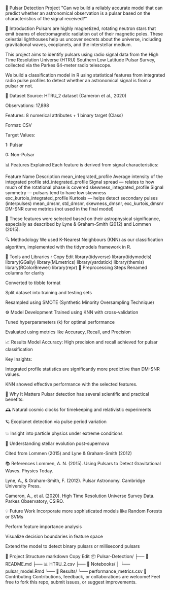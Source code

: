 🌌 Pulsar Detection Project
"Can we build a reliably accurate model that can predict whether an astronomical observation is a pulsar based on the characteristics of the signal received?"

🚀 Introduction
Pulsars are highly magnetized, rotating neutron stars that emit beams of electromagnetic radiation out of their magnetic poles. These celestial lighthouses help us uncover secrets about the universe, including gravitational waves, exoplanets, and the interstellar medium.

This project aims to identify pulsars using radio signal data from the High Time Resolution Universe (HTRU) Southern Low Latitude Pulsar Survey, collected via the Parkes 64-meter radio telescope.

We build a classification model in R using statistical features from integrated radio pulse profiles to detect whether an astronomical signal is from a pulsar or not.

📂 Dataset
Source: HTRU_2 dataset (Cameron et al., 2020)

Observations: 17,898

Features: 8 numerical attributes + 1 binary target (Class)

Format: CSV

Target Values:

1: Pulsar

0: Non-Pulsar

📊 Features Explained
Each feature is derived from signal characteristics:

Feature Name	Description
mean_integrated_profile	Average intensity of the integrated profile
std_integrated_profile	Signal spread — relates to how much of the rotational phase is covered
skewness_integrated_profile	Signal symmetry — pulsars tend to have low skewness
exc_kurtois_integrated_profile	Kurtosis — helps detect secondary pulses (interpulses)
mean_dmsnr, std_dmsnr, skewness_dmsnr, exc_kurtois_dmsnr	DM-SNR curve metrics (not used in the final model)

📌 These features were selected based on their astrophysical significance, especially as described by Lyne & Graham-Smith (2012) and Lommen (2015).

🔍 Methodology
We used K-Nearest Neighbours (KNN) as our classification algorithm, implemented with the tidymodels framework in R.

🧰 Tools and Libraries
r
Copy
Edit
library(tidyverse)
library(tidymodels)
library(GGally)
library(MLmetrics)
library(yardstick)
library(themis)
library(RColorBrewer)
library(repr)
🧪 Preprocessing Steps
Renamed columns for clarity

Converted to tibble format

Split dataset into training and testing sets

Resampled using SMOTE (Synthetic Minority Oversampling Technique)

⚙️ Model Development
Trained using KNN with cross-validation

Tuned hyperparameters (k) for optimal performance

Evaluated using metrics like Accuracy, Recall, and Precision

📈 Results
Model Accuracy: High precision and recall achieved for pulsar classification

Key Insights:

Integrated profile statistics are significantly more predictive than DM-SNR values.

KNN showed effective performance with the selected features.

🧠 Why It Matters
Pulsar detection has several scientific and practical benefits:

🕰️ Natural cosmic clocks for timekeeping and relativistic experiments

🪐 Exoplanet detection via pulse period variation

💥 Insight into particle physics under extreme conditions

🌠 Understanding stellar evolution post-supernova

Cited from Lommen (2015) and Lyne & Graham-Smith (2012)

📚 References
Lommen, A. N. (2015). Using Pulsars to Detect Gravitational Waves. Physics Today.

Lyne, A., & Graham-Smith, F. (2012). Pulsar Astronomy. Cambridge University Press.

Cameron, A., et al. (2020). High Time Resolution Universe Survey Data. Parkes Observatory, CSIRO.

💡 Future Work
Incorporate more sophisticated models like Random Forests or SVMs

Perform feature importance analysis

Visualize decision boundaries in feature space

Extend the model to detect binary pulsars or millisecond pulsars

📁 Project Structure
markdown
Copy
Edit
📦 Pulsar-Detection/
├── 📜 README.md
├── 📊 HTRU_2.csv
├── 📁 Notebooks/
│   └── pulsar_model.Rmd
└── 📁 Results/
    └── performance_metrics.csv
🤝 Contributing
Contributions, feedback, or collaborations are welcome! Feel free to fork this repo, submit issues, or suggest improvements.
